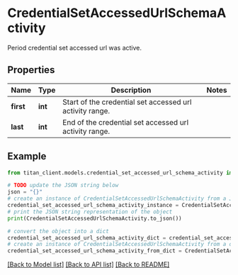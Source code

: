 # CredentialSetAccessedUrlSchemaActivity

Period credential set accessed url was active.

## Properties

Name | Type | Description | Notes
------------ | ------------- | ------------- | -------------
**first** | **int** | Start of the credential set accessed url activity range. | 
**last** | **int** | End of the credential set accessed url activity range. | 

## Example

```python
from titan_client.models.credential_set_accessed_url_schema_activity import CredentialSetAccessedUrlSchemaActivity

# TODO update the JSON string below
json = "{}"
# create an instance of CredentialSetAccessedUrlSchemaActivity from a JSON string
credential_set_accessed_url_schema_activity_instance = CredentialSetAccessedUrlSchemaActivity.from_json(json)
# print the JSON string representation of the object
print(CredentialSetAccessedUrlSchemaActivity.to_json())

# convert the object into a dict
credential_set_accessed_url_schema_activity_dict = credential_set_accessed_url_schema_activity_instance.to_dict()
# create an instance of CredentialSetAccessedUrlSchemaActivity from a dict
credential_set_accessed_url_schema_activity_from_dict = CredentialSetAccessedUrlSchemaActivity.from_dict(credential_set_accessed_url_schema_activity_dict)
```
[[Back to Model list]](../README.md#documentation-for-models) [[Back to API list]](../README.md#documentation-for-api-endpoints) [[Back to README]](../README.md)


